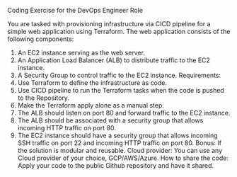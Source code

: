 Coding Exercise for the DevOps Engineer Role

You are tasked with provisioning infrastructure via CICD pipeline for a simple web application using Terraform. The web application consists of the following components:
1.	An EC2 instance serving as the web server.
2.	An Application Load Balancer (ALB) to distribute traffic to the EC2 instance.
3.	A Security Group to control traffic to the EC2 instance.
Requirements:
1.	Use Terraform to define the infrastructure as code.
2.	Use CICD pipeline to run the Terraform tasks when the code is pushed to the Repository.
3.	Make the Terraform apply alone as a manual step.
4.	The ALB should listen on port 80 and forward traffic to the EC2 instance.
5.	The ALB should be associated with a security group that allows incoming HTTP traffic on port 80.
6.	The EC2 instance should have a security group that allows incoming SSH traffic on port 22 and incoming HTTP traffic on port 80.
Bonus: If the solution is modular and reusable.
Cloud provider: You can use any Cloud provider of your choice, GCP/AWS/Azure.
How to share the code: Apply your code to the public Github repository and have it shared.
